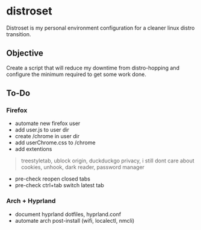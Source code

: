# distroset
Distroset is my personal environment configuration for a cleaner linux distro transition.

## Objective
Create a script that will reduce my downtime from distro-hopping and configure the minimum required to get some work done.

## To-Do

### Firefox
- automate new firefox user
- add user.js to user dir
- create /chrome in user dir
- add userChrome.css to /chrome
- add extentions
> treestyletab, ublock origin, duckduckgo privacy, i still dont care about cookies, unhook, dark reader, password manager
- pre-check reopen closed tabs
- pre-check ctrl+tab switch latest tab

### Arch + Hyprland
- document hyprland dotfiles, hyprland.conf
- automate arch post-install (wifi, localectl, nmcli)
